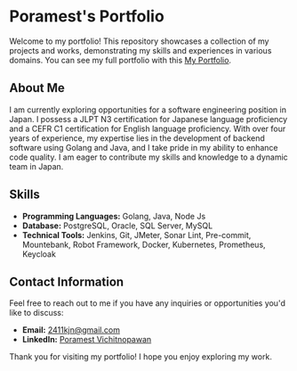 # Poramest's Portfolio

Welcome to my portfolio! This repository showcases a collection of my projects and works, demonstrating my skills and experiences in various domains. You can see my full portfolio with this [My Portfolio](https://markporamest.github.io/portfolio/).

## About Me

I am currently exploring opportunities for a software engineering position in Japan. I possess a JLPT N3 certification for
Japanese language proficiency and a CEFR C1 certification for English language proficiency. With over four years of experience, my
expertise lies in the development of backend software using Golang and Java, and I take pride in my ability to enhance code quality. I
am eager to contribute my skills and knowledge to a dynamic team in Japan.

## Skills

- **Programming Languages:** Golang, Java, Node Js
- **Database:** PostgreSQL, Oracle, SQL Server, MySQL
- **Technical Tools:** Jenkins, Git, JMeter, Sonar Lint, Pre-commit, Mountebank, Robot Framework, Docker, Kubernetes, Prometheus,
Keycloak

## Contact Information

Feel free to reach out to me if you have any inquiries or opportunities you'd like to discuss:

- **Email:** <2411kjn@gmail.com>
- **LinkedIn:** [Poramest Vichitnopawan](https://www.linkedin.com/in/poramest-vichitnopawan-8745851a1/)

Thank you for visiting my portfolio! I hope you enjoy exploring my work.
